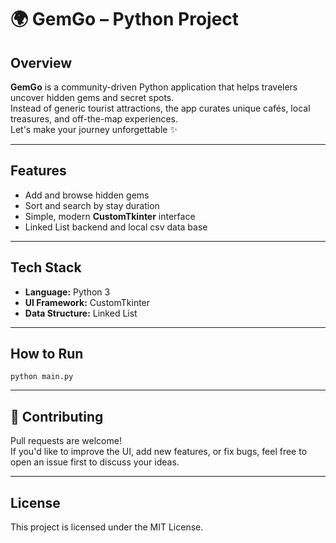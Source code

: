 # 🌍 GemGo – Python Project  

##  Overview  

**GemGo** is a community-driven Python application that helps travelers uncover hidden gems and secret spots.  
Instead of generic tourist attractions, the app curates unique cafés, local treasures, and off-the-map experiences.  
Let's make your journey unforgettable ✨  

---

##  Features  

- Add and browse hidden gems  
- Sort and search by stay duration  
- Simple, modern **CustomTkinter** interface  
- Linked List backend and local csv data base 

---

##  Tech Stack  

- **Language:** Python 3  
- **UI Framework:** CustomTkinter  
- **Data Structure:** Linked List  

---

##  How to Run  

```
python main.py
```

---

## 🤝 Contributing  

Pull requests are welcome!  
If you'd like to improve the UI, add new features, or fix bugs, feel free to open an issue first to discuss your ideas.  

---

##  License  

This project is licensed under the MIT License.  
